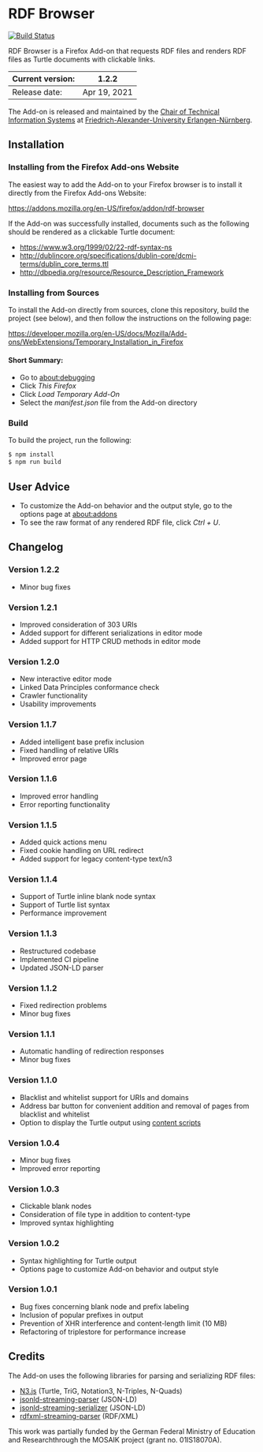 # RDF Browser
[![Build Status](https://travis-ci.com/kianschmalenbach/rdf-browser.svg?branch=master)](https://travis-ci.com/kianschmalenbach/rdf-browser)

RDF Browser is a Firefox Add-on that requests RDF files and renders RDF files as Turtle documents with clickable links.


| Current version: | 1.2.2 |
| --- | --- |
| Release date: | Apr 19, 2021 |

The Add-on is released and maintained by the [Chair of Technical Information Systems](https://www.ti.rw.fau.de) at [Friedrich-Alexander-University Erlangen-Nürnberg](https://www.fau.de).

## Installation

### Installing from the Firefox Add-ons Website
The easiest way to add the Add-on to your Firefox browser is to install it directly from the Firefox Add-ons Website:

https://addons.mozilla.org/en-US/firefox/addon/rdf-browser

If the Add-on was successfully installed, documents such as the following should be rendered as a clickable Turtle document:

- https://www.w3.org/1999/02/22-rdf-syntax-ns
- http://dublincore.org/specifications/dublin-core/dcmi-terms/dublin_core_terms.ttl
- http://dbpedia.org/resource/Resource_Description_Framework

### Installing from Sources
To install the Add-on directly from sources, clone this repository, build the project (see below), and then follow the instructions on the following page:

https://developer.mozilla.org/en-US/docs/Mozilla/Add-ons/WebExtensions/Temporary_Installation_in_Firefox
<!--https://developer.chrome.com/extensions/getstarted (not tested)-->

#### Short Summary:
- Go to [about:debugging](about:debugging)
- Click *This Firefox*
- Click *Load Temporary Add-On*
- Select the *manifest.json* file from the Add-on directory

### Build
To build the project, run the following:

```sh
$ npm install
$ npm run build
```

## User Advice

- To customize the Add-on behavior and the output style, go to the options page at [about:addons](about:addons)
- To see the raw format of any rendered RDF file, click *Ctrl + U*.

## Changelog

### Version 1.2.2

- Minor bug fixes

### Version 1.2.1

- Improved consideration of 303 URIs
- Added support for different serializations in editor mode
- Added support for HTTP CRUD methods in editor mode

### Version 1.2.0

- New interactive editor mode
- Linked Data Principles conformance check
- Crawler functionality
- Usability improvements

### Version 1.1.7
- Added intelligent base prefix inclusion
- Fixed handling of relative URIs
- Improved error page

### Version 1.1.6
- Improved error handling
- Error reporting functionality

### Version 1.1.5
- Added quick actions menu
- Fixed cookie handling on URL redirect
- Added support for legacy content-type text/n3

### Version 1.1.4
- Support of Turtle inline blank node syntax
- Support of Turtle list syntax
- Performance improvement

### Version 1.1.3
- Restructured codebase
- Implemented CI pipeline
- Updated JSON-LD parser

### Version 1.1.2
- Fixed redirection problems
- Minor bug fixes

### Version 1.1.1
- Automatic handling of redirection responses
- Minor bug fixes

### Version 1.1.0
- Blacklist and whitelist support for URIs and domains
- Address bar button for convenient addition and removal of pages from blacklist and whitelist
- Option to display the Turtle output using [content scripts](https://developer.mozilla.org/en-US/docs/Mozilla/Add-ons/WebExtensions/Content_scripts)

### Version 1.0.4
- Minor bug fixes
- Improved error reporting

### Version 1.0.3
- Clickable blank nodes
- Consideration of file type in addition to content-type
- Improved syntax highlighting

### Version 1.0.2
- Syntax highlighting for Turtle output
- Options page to customize Add-on behavior and output style

### Version 1.0.1
- Bug fixes concerning blank node and prefix labeling
- Inclusion of popular prefixes in output
- Prevention of XHR interference and content-length limit (10 MB)
- Refactoring of triplestore for performance increase

## Credits
The Add-on uses the following libraries for parsing and serializing RDF files:
- [N3.js](https://www.npmjs.com/package/n3) (Turtle, TriG, Notation3, N-Triples, N-Quads)
- [jsonld-streaming-parser](https://www.npmjs.com/package/jsonld-streaming-parser) (JSON-LD)
- [jsonld-streaming-serializer](https://www.npmjs.com/package/jsonld-streaming-serializer) (JSON-LD)
- [rdfxml-streaming-parser](https://www.npmjs.com/package/rdfxml-streaming-parser) (RDF/XML)

This work was partially funded by the German Federal Ministry of Education and Researchthrough the MOSAIK project (grant no. 01IS18070A).
